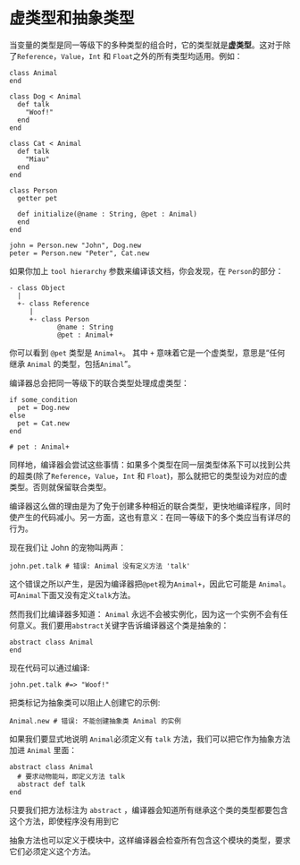 # 虚类型和抽象类型

当变量的类型是同一等级下的多种类型的组合时，它的类型就是**虚类型**。这对于除了`Reference`，`Value`，`Int` 和 `Float`之外的所有类型均适用。例如：

```crystal
class Animal
end

class Dog < Animal
  def talk
    "Woof!"
  end
end

class Cat < Animal
  def talk
    "Miau"
  end
end

class Person
  getter pet

  def initialize(@name : String, @pet : Animal)
  end
end

john = Person.new "John", Dog.new
peter = Person.new "Peter", Cat.new
```

如果你加上 `tool hierarchy` 参数来编译该文档，你会发现，在 `Person`的部分：

```
- class Object
  |
  +- class Reference
     |
     +- class Person
            @name : String
            @pet : Animal+
```

你可以看到 `@pet` 类型是 `Animal+`。 其中 `+` 意味着它是一个虚类型，意思是“任何继承 `Animal` 的类型，包括`Animal`”。

编译器总会把同一等级下的联合类型处理成虚类型：

```
if some_condition
  pet = Dog.new
else
  pet = Cat.new
end

# pet : Animal+
```

同样地，编译器会尝试这些事情：如果多个类型在同一层类型体系下可以找到公共的超类(除了`Reference`，`Value`，`Int` 和 `Float`)，那么就把它的类型设为对应的虚类型。否则就保留联合类型。

编译器这么做的理由是为了免于创建多种相近的联合类型，更快地编译程序，同时使产生的代码减小。另一方面，这也有意义：在同一等级下的多个类应当有详尽的行为。

现在我们让 John 的宠物叫两声：

```crystal
john.pet.talk # 错误: Animal 没有定义方法 'talk' 
```

这个错误之所以产生，是因为编译器把`@pet`视为`Animal+`，因此它可能是 `Animal`。可`Animal`下面又没有定义`talk`方法。

然而我们比编译器多知道： `Animal` 永远不会被实例化，因为这一个实例不会有任何意义。我们要用`abstract`关键字告诉编译器这个类是抽象的： 

```crystal
abstract class Animal
end
```

现在代码可以通过编译:

```crystal
john.pet.talk #=> "Woof!"
```

把类标记为抽象类可以阻止人创建它的示例:

```crystal
Animal.new # 错误: 不能创建抽象类 Animal 的实例
```

如果我们要显式地说明 `Animal`必须定义有 `talk` 方法，我们可以把它作为抽象方法加进 `Animal` 里面：

```crystal
abstract class Animal
  # 要求动物能叫，即定义方法 talk
  abstract def talk
end
```

只要我们把方法标注为 `abstract` ，编译器会知道所有继承这个类的类型都要包含这个方法，即使程序没有用到它

抽象方法也可以定义于模块中，这样编译器会检查所有包含这个模块的类型，要求它们必须定义这个方法。
